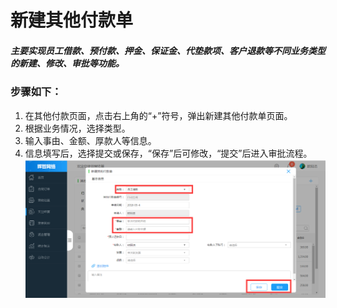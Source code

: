 # 新建其他付款单

##### 主要实现员工借款、预付款、押金、保证金、代垫款项、客户退款等不同业务类型的新建、修改、审批等功能。

### 步骤如下：

1. 在其他付款页面，点击右上角的“+”符号，弹出新建其他付款单页面。
2. 根据业务情况，选择类型。
3. 输入事由、金额、厚款人等信息。
4. 信息填写后，选择提交或保存，“保存”后可修改，“提交”后进入审批流程。![](/assets/其他.png)






